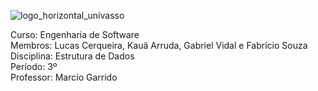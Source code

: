 ![logo_horizontal_univasso](https://user-images.githubusercontent.com/109089875/228641712-ede3aeb8-d3b2-4060-9376-66a921b60c76.svg)

Curso: Engenharia de Software<br>
Membros: Lucas Cerqueira, Kauã Arruda, Gabriel Vidal e Fabrício Souza<br>
Disciplina: Estrutura de Dados<br>
Período: 3º<br>
Professor: Marcío Garrido<br>
